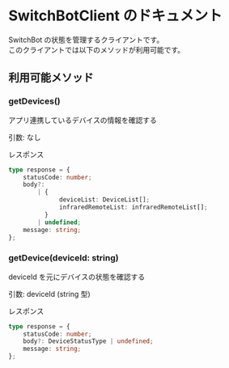 # SwitchBotClient のドキュメント

SwitchBot の状態を管理するクライアントです。  
このクライアントでは以下のメソッドが利用可能です。

## 利用可能メソッド

### getDevices()

アプリ連携しているデバイスの情報を確認する

引数: なし

レスポンス

```ts
type response = {
    statusCode: number;
    body?:
        | {
              deviceList: DeviceList[];
              infraredRemoteList: infraredRemoteList[];
          }
        | undefined;
    message: string;
};
```

### getDevice(deviceId: string)

deviceId を元にデバイスの状態を確認する

引数: deviceId (string 型)

レスポンス

```ts
type response = {
    statusCode: number;
    body?: DeviceStatusType | undefined;
    message: string;
};
```
